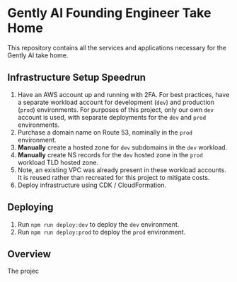 # Gently AI Founding Engineer Take Home

This repository contains all the services and applications necessary for the Gently AI take home.

## Infrastructure Setup Speedrun

1. Have an AWS account up and running with 2FA. For best practices, have a separate workload account for development (`dev`) and production (`prod`) environments. For purposes of this project, only our own `dev` account is used, with separate deployments for the `dev` and `prod` environments.
2. Purchase a domain name on Route 53, nominally in the `prod` environment.
3. **Manually** create a hosted zone for `dev` subdomains in the `dev` workload.
4. **Manually** create NS records for the `dev` hosted zone in the `prod` workload TLD hosted zone.
5. Note, an existing VPC was already present in these workload accounts. It is reused rather than recreated for this project to mitigate costs.
6. Deploy infrastructure using CDK / CloudFormation.

## Deploying

1. Run `npm run deploy:dev` to deploy the `dev` environment.
2. Run `npm run deploy:prod` to deploy the `prod` environment.

## Overview

The projec
